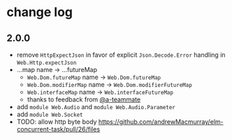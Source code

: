 # change log

## 2.0.0

  - remove `HttpExpectJson` in favor of explicit `Json.Decode.Error` handling in `Web.Http.expectJson`
  - ...map name → ...futureMap
      - `Web.Dom.futureMap` name → `Web.Dom.futureMap`
      - `Web.Dom.modifierMap` name → `Web.Dom.modifierFutureMap`
      - `Web.interfaceMap` name → `Web.interfaceFutureMap`
      - thanks to feedback from [@a-teammate](https://github.com/a-teammate)
  - add `module Web.Audio` and `module Web.Audio.Parameter`
  - add `module Web.Socket`
  - TODO: allow http byte body https://github.com/andrewMacmurray/elm-concurrent-task/pull/26/files
